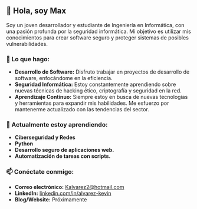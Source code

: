 ## 👋 Hola, soy Max

Soy un joven desarrollador y estudiante de Ingeniería en Informática, con una pasión profunda por la seguridad informática. Mi objetivo es utilizar mis conocimientos para crear software seguro y proteger sistemas de posibles vulnerabilidades.

### 🚀 Lo que hago:

- **Desarrollo de Software:** Disfruto trabajar en proyectos de desarrollo de software, enfocándome en la eficiencia.
- **Seguridad Informática:** Estoy constantemente aprendiendo sobre nuevas técnicas de hacking ético, criptografía y seguridad en la red. 
- **Aprendizaje Continuo:** Siempre estoy en busca de nuevas tecnologías y herramientas para expandir mis habilidades. Me esfuerzo por mantenerme actualizado con las tendencias del sector.

### 🌱 Actualmente estoy aprendiendo:

- **Ciberseguridad y Redes**
- **Python**
- **Desarrollo seguro de aplicaciones web.**
- **Automatización de tareas con scripts.**

### 📫 Conéctate conmigo:

- **Correo electrónico:** [Kalvarez2@hotmail.com](mailto:Kalvarez2@hotmail.com)
- **LinkedIn:** [linkedin.com/in/alvarez-kevin](https://www.linkedin.com/in/alvarez-kevin/)
- **Blog/Website:** Próximamente
